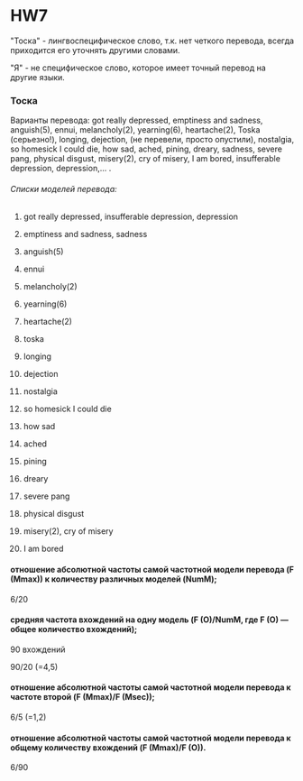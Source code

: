 # HW7

"Тоска" - лингвоспецифическое слово, т.к. нет четкого перевода, всегда приходится его уточнять другими словами.

"Я" - не специфическое слово, которое имеет точный перевод на другие языки.
### Тоска

Варианты перевода:  got really depressed, emptiness and sadness,  anguish(5),  ennui,  melancholy(2), yearning(6),  heartache(2), Toska (серьезно!), longing, dejection, (не перевели, просто опустили), nostalgia,  so homesick I could die, how sad,  ached,  pining, dreary,  sadness,  severe pang, physical disgust, misery(2), cry of misery, I am bored, insufferable depression, depression,... .

###### Списки моделей перевода:

1) got really depressed, insufferable depression, depression

2) emptiness and sadness,  sadness

3) anguish(5)

4) ennui

5) melancholy(2)

6) yearning(6)

7) heartache(2)

8) toska 

9) longing

10) dejection

11) nostalgia

12) so homesick I could die

13) how sad

14) ached

15) pining

16) dreary

17) severe pang

18) physical disgust

19) misery(2),   cry of misery

20) I am bored

#### отношение абсолютной частоты самой частотной модели перевода (F (Mmax)) к количеству различных моделей (NumM);

6/20

#### средняя частота вхождений на одну модель (F (O)/NumM, где F (O) —  общее количество вхождений);

90 вхождений

90/20 (=4,5)

#### отношение абсолютной частоты самой частотной модели перевода к частоте второй (F (Mmax)/F (Msec));

6/5 (=1,2)

#### отношение абсолютной частоты самой частотной модели перевода к общему количеству вхождений (F (Mmax)/F (O)).

6/90
